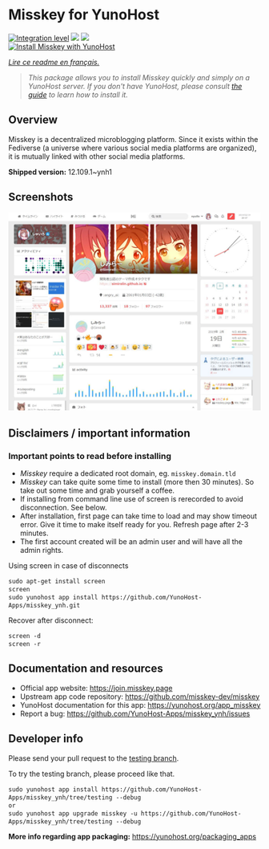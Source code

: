 <!--
N.B.: This README was automatically generated by https://github.com/YunoHost/apps/tree/master/tools/README-generator
It shall NOT be edited by hand.
-->

# Misskey for YunoHost

[![Integration level](https://dash.yunohost.org/integration/misskey.svg)](https://dash.yunohost.org/appci/app/misskey) ![](https://ci-apps.yunohost.org/ci/badges/misskey.status.svg) ![](https://ci-apps.yunohost.org/ci/badges/misskey.maintain.svg)  
[![Install Misskey with YunoHost](https://install-app.yunohost.org/install-with-yunohost.svg)](https://install-app.yunohost.org/?app=misskey)

*[Lire ce readme en français.](./README_fr.md)*

> *This package allows you to install Misskey quickly and simply on a YunoHost server.
If you don't have YunoHost, please consult [the guide](https://yunohost.org/#/install) to learn how to install it.*

## Overview

Misskey is a decentralized microblogging platform. Since it exists within the Fediverse (a universe where various social media platforms are organized), it is mutually linked with other social media platforms.


**Shipped version:** 12.109.1~ynh1



## Screenshots

![](./doc/screenshots/screenshot.jpg)

## Disclaimers / important information

### Important points to read before installing

- *Misskey* require a dedicated root domain, eg. `misskey.domain.tld`
- *Misskey* can take quite some time to install (more then 30 minutes). So take out some time and grab yourself a coffee.
- If installing from command line use of screen is rerecorded to avoid disconnection. See below.
- After installation, first page can take time to load and may show timeout error. Give it time to make itself ready for you. Refresh page after 2-3 minutes.
- The first account created will be an admin user and will have all the admin rights.

Using screen in case of disconnects

``` 
sudo apt-get install screen
screen
sudo yunohost app install https://github.com/YunoHost-Apps/misskey_ynh.git
```
Recover after disconnect:
```
screen -d
screen -r
```

## Documentation and resources

* Official app website: https://join.misskey.page
* Upstream app code repository: https://github.com/misskey-dev/misskey
* YunoHost documentation for this app: https://yunohost.org/app_misskey
* Report a bug: https://github.com/YunoHost-Apps/misskey_ynh/issues

## Developer info

Please send your pull request to the [testing branch](https://github.com/YunoHost-Apps/misskey_ynh/tree/testing).

To try the testing branch, please proceed like that.
```
sudo yunohost app install https://github.com/YunoHost-Apps/misskey_ynh/tree/testing --debug
or
sudo yunohost app upgrade misskey -u https://github.com/YunoHost-Apps/misskey_ynh/tree/testing --debug
```

**More info regarding app packaging:** https://yunohost.org/packaging_apps

